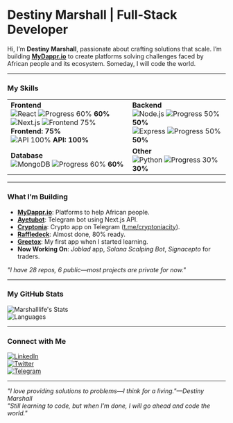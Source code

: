 # Destiny Marshall | Full-Stack Developer

Hi, I’m **Destiny Marshall**, passionate about crafting solutions that scale. I’m building **[MyDappr.io](https://mydappr.io)** to create platforms solving challenges faced by African people and its ecosystem. Someday, I will code the world.

---

### My Skills

<table>
  <tr>
    <td>
      <strong>Frontend</strong><br>
      <img src="https://img.shields.io/badge/React-61DAFB?style=flat&logo=react" alt="React" />  
      <img src="https://img.shields.io/badge/Progress-60%25-61DAFB?style=flat" alt="Progress 60%" /> <strong>60%</strong><br>
      <img src="https://img.shields.io/badge/Next.js-000000?style=flat&logo=next.js" alt="Next.js" />  
      <img src="https://img.shields.io/badge/Frontend-75%25-000000?style=flat" alt="Frontend 75%" /> <strong>Frontend: 75%</strong><br>
      <img src="https://img.shields.io/badge/API-100%25-00CC00?style=flat" alt="API 100%" /> <strong>API: 100%</strong>
    </td>
    <td>
      <strong>Backend</strong><br>
      <img src="https://img.shields.io/badge/Node.js-339933?style=flat&logo=node.js" alt="Node.js" />  
      <img src="https://img.shields.io/badge/Progress-50%25-339933?style=flat" alt="Progress 50%" /> <strong>50%</strong><br>
      <img src="https://img.shields.io/badge/Express-000000?style=flat&logo=express" alt="Express" />  
      <img src="https://img.shields.io/badge/Progress-50%25-000000?style=flat" alt="Progress 50%" /> <strong>50%</strong>
    </td>
  </tr>
  <tr>
    <td>
      <strong>Database</strong><br>
      <img src="https://img.shields.io/badge/MongoDB-47A248?style=flat&logo=mongodb" alt="MongoDB" />  
      <img src="https://img.shields.io/badge/Progress-60%25-47A248?style=flat" alt="Progress 60%" /> <strong>60%</strong>
    </td>
    <td>
      <strong>Other</strong><br>
      <img src="https://img.shields.io/badge/Python-3776AB?style=flat&logo=python" alt="Python" />  
      <img src="https://img.shields.io/badge/Progress-30%25-3776AB?style=flat" alt="Progress 30%" /> <strong>30%</strong>
    </td>
  </tr>
</table>

---

### What I’m Building
- **[MyDappr.io](https://mydappr.io)**: Platforms to help African people.
- **[Ayetubot](https://t.me/ayetubot)**: Telegram bot using Next.js API.
- **[Cryptonia](https://cryptoniacity.com)**: Crypto app on Telegram ([t.me/cryptoniacity](https://t.me/cryptoniacity)).
- **[Raffledeck](https://raffledeck.com)**: Almost done, 80% ready.
- **[Greetox](https://greetoxapp.vercel.app)**: My first app when I started learning.
- **Now Working On**: *Joblad* app, *Solana Scalping Bot*, *Signacepto* for traders.

*"I have 28 repos, 6 public—most projects are private for now."*

---

### My GitHub Stats
![Marshalllife's Stats](https://github-readme-stats.vercel.app/api?username=Marshalllife&show_icons=true&theme=radical&hide_border=true&count_private=true)  
![Languages](https://github-readme-stats.vercel.app/api/top-langs/?username=Marshalllife&layout=compact&theme=radical&hide_border=true&count_private=true)

---

### Connect with Me
[![LinkedIn](https://img.shields.io/badge/LinkedIn-0077B5?style=flat&logo=linkedin)](https://linkedin.com/in/destinymarshall)  
[![Twitter](https://img.shields.io/badge/Twitter-1DA1F2?style=flat&logo=twitter)](https://twitter.com/Marshallllife)  
[![Telegram](https://img.shields.io/badge/Telegram-0088CC?style=flat&logo=telegram)](https://t.me/Marshallllife)

---

*"I love providing solutions to problems—I think for a living."—Destiny Marshall*  
*"Still learning to code, but when I’m done, I will go ahead and code the world."*
